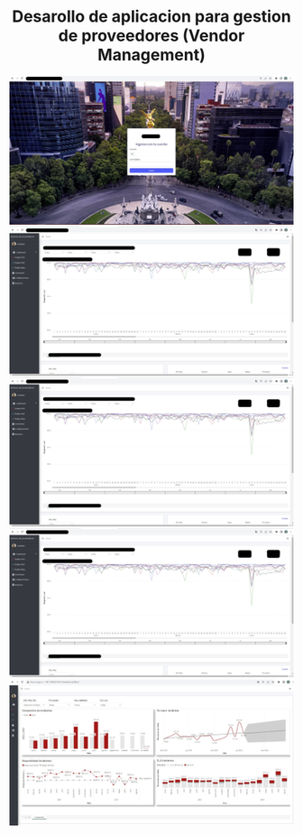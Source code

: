 <div align="center">
  <h1>Desarollo de aplicacion para gestion de proveedores (Vendor Management)</h1>
</div>

<div align="center"> 
  <img src="Screenshot_2.jpg" width="">
</div>
<div align="center"> 
  <img src="Screenshot_3.jpg" width="">
</div>
<div align="center"> 
  <img src="Screenshot_3.jpg" width="">
</div>
<div align="center"> 
  <img src="Screenshot_3.jpg" width="">
</div>
<div align="center"> 
  <img src="Screenshot_6.jpg" width="">
</div>
